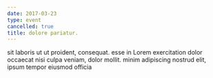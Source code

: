```yaml
---
date: 2017-03-23
type: event
cancelled: true
title: dolore pariatur.
---
```

sit laboris ut ut proident, consequat. esse in Lorem exercitation dolor occaecat nisi culpa veniam, dolor mollit. minim adipiscing nostrud elit, ipsum tempor eiusmod officia